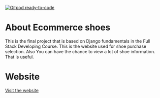 [![Gitpod ready-to-code](https://img.shields.io/badge/Gitpod-ready--to--code-blue?logo=gitpod)](https://gitpod.io/#https://github.com/lionkiller900/Ecommerce_website)

# About Ecommerce shoes
This is the final project that is based on Django fundamentals in the Full Stack Developing Course.
This is the website used for shoe purchase selection. Also You can have the chance to view a lot of shoe information. That is useful.

# Website
[Visit the website](https://lionkiller900.github.io/Ecommerce_website/)